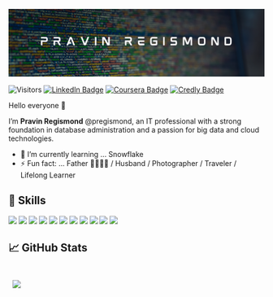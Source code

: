 ![pregismond's GitHub Banner](./assets/currentHeader.png)

![Visitors](https://api.visitorbadge.io/api/visitors?path=https%3A%2F%2Fgithub.com%2Fpregismond%2Fpregismond&countColor=%230d76a8&style=flat&labelStyle=none)
[![LinkedIn Badge](https://img.shields.io/badge/LinkedIn-Profile-informational?style=flat&logo=linkedin&logoColor=white&color=0D76A8)](https://www.linkedin.com/in/pregismond/)
[![Coursera Badge](https://img.shields.io/badge/Coursera-Profile-informational?style=flat&logo=coursera&logoColor=white&color=0D76A8)](https://www.coursera.org/learner/pregismond)
[![Credly Badge](https://img.shields.io/badge/Credly-Profile-informational?style=flat&logo=credly&logoColor=white&color=0D76A8)](https://www.credly.com/users/pregismond/badges?sort=-state_updated_at&page=1)

Hello everyone 👋

I’m **Pravin Regismond** @pregismond, an IT professional with a strong foundation in database administration and a passion for big data and cloud technologies.
<!--
- 👀 I’m interested in ...
- 💞️ I’m looking to collaborate on ...
- 📫 How to reach me ...
-->
- 🌱 I’m currently learning ... Snowflake
- ⚡ Fun fact: ... Father 👧🏽👧🏽 / Husband / Photographer / Traveler / Lifelong Learner

## 🧰 Skills

![](https://img.shields.io/badge/Database-Oracle-informational?style=flat&logo=oracle&logoColor=white&color=0D76A8)
![](https://img.shields.io/badge/Database-MySQL-informational?style=flat&logo=mysql&logoColor=white&color=0D76A8)
![](https://img.shields.io/badge/Database-MariaDB-informational?style=flat&logo=mariadb&logoColor=white&color=0D76A8)
![](https://img.shields.io/badge/Database-MongoDB-informational?style=flat&logo=mongodb&logoColor=white&color=0D76A8)
![](https://img.shields.io/badge/Code-Python-informational?style=flat&logo=python&logoColor=white&color=0D76A8)
![](https://img.shields.io/badge/Code-PowerShell-informational?style=flat&logo=powershell&logoColor=white&color=0D76A8)
![](https://img.shields.io/badge/Tools-Docker-informational?style=flat&logo=docker&logoColor=white&color=0D76A8)
![](https://img.shields.io/badge/Tools-Kubernetes-informational?style=flat&logo=kubernetes&logoColor=white&color=0D76A8)
![](https://img.shields.io/badge/Tools-GitHub-informational?style=flat&logo=GitHub&logoColor=white&color=0D76A8)
![](https://img.shields.io/badge/Tools-Jupyter-informational?style=flat&logo=jupyter&logoColor=white&color=0D76A8)
![](https://img.shields.io/badge/Tools-Jira-informational?style=flat&logo=Jira-Software&logoColor=white&color=0D76A8)

## 📈 GitHub Stats

<br>

<a href="https://github.com/pregismond">
  <img align="center" style="margin:0.5rem" src="https://github-readme-stats.vercel.app/api/top-langs/?username=pregismond&hide=html,css&title_color=ffffff&text_color=c9cacc&icon_color=4AB197&bg_color=1A2B34" />
</a>

<!--
<a href="https://github.com/pregismond">
  <img align="center" style="margin:0.5rem" src="https://github-readme-stats.vercel.app/api?username=pregismond&show_icons=true&line_height=27&count_private=true&title_color=ffffff&text_color=c9cacc&icon_color=4AB097&bg_color=1A2B34" alt="Pravin's GitHub Stats" />
</a>
-->
<br>
<br>
